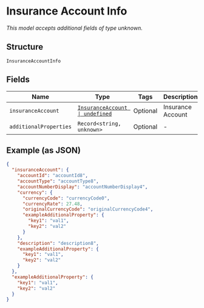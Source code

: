 
# Insurance Account Info

*This model accepts additional fields of type unknown.*

## Structure

`InsuranceAccountInfo`

## Fields

| Name | Type | Tags | Description |
|  --- | --- | --- | --- |
| `insuranceAccount` | [`InsuranceAccount \| undefined`](../../doc/models/insurance-account.md) | Optional | Insurance Account |
| `additionalProperties` | `Record<string, unknown>` | Optional | - |

## Example (as JSON)

```json
{
  "insuranceAccount": {
    "accountId": "accountId8",
    "accountType": "accountType8",
    "accountNumberDisplay": "accountNumberDisplay4",
    "currency": {
      "currencyCode": "currencyCode0",
      "currencyRate": 27.48,
      "originalCurrencyCode": "originalCurrencyCode4",
      "exampleAdditionalProperty": {
        "key1": "val1",
        "key2": "val2"
      }
    },
    "description": "description8",
    "exampleAdditionalProperty": {
      "key1": "val1",
      "key2": "val2"
    }
  },
  "exampleAdditionalProperty": {
    "key1": "val1",
    "key2": "val2"
  }
}
```

